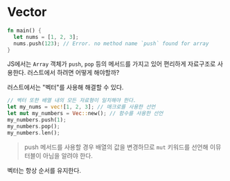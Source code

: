 # Vector

```rs
fn main() {
  let nums = [1, 2, 3];
  nums.push(123); // Error. no method name `push` found for array
}
```

JS에서는 `Array` 객체가 `push`, `pop` 등의 메서드를 가지고 있어 편리하게 자료구조로 사용한다. 러스트에서 하려면 어떻게 해야할까?

러스트에서는 "벡터"를 사용해 해결할 수 있다.

```rs
// 벡터 또한 배열 내의 모든 자료형이 일치해야 한다.
let my_nums = vec![1, 2, 3]; // 매크로를 사용한 선언
let mut my_numbers = Vec::new(); // 함수를 사용한 선언
my_numbers.push(1);
my_numbers.pop();
my_numbers.len();
```

> push 메서드를 사용할 경우 배열의 값을 변경하므로 `mut` 키워드를 선언해 이뮤터블이 아님을 알려야 한다.

벡터는 항상 순서를 유지한다.
